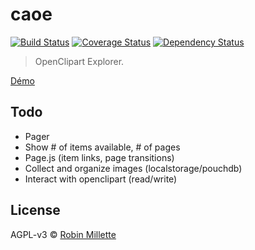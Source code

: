 # caoe

[![Build Status](https://travis-ci.org/millette/caoe.svg?branch=master)](https://travis-ci.org/millette/caoe)
[![Coverage Status](https://coveralls.io/repos/github/millette/caoe/badge.svg?branch=master)](https://coveralls.io/github/millette/caoe?branch=master)
[![Dependency Status](https://gemnasium.com/badges/github.com/millette/caoe.svg)](https://gemnasium.com/github.com/millette/caoe)
> OpenClipart Explorer.

[Démo][]

## Todo
* Pager
* Show # of items available, # of pages
* Page.js (item links, page transitions)
* Collect and organize images (localstorage/pouchdb)
* Interact with openclipart (read/write)

## License
AGPL-v3 © [Robin Millette](http://robin.millette.info)

[Démo]: <https://caoe-vdxnkswsiz.now.sh>
